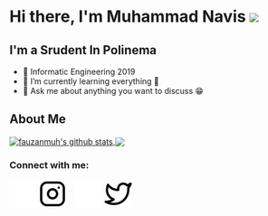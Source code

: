 # Hi there, I'm Muhammad Navis <img src="https://raw.githubusercontent.com/MartinHeinz/MartinHeinz/master/wave.gif" width="30px">


## I'm a Srudent In Polinema
 - 🥅 Informatic Engineering 2019
 - 🌱 I’m currently learning everything 🤣
 - 💬 Ask me about anything you want to discuss :grin:

## About Me
 <a href="https://github.com/anuraghazra/github-readme-stats">
  <img align="center" src="https://github-readme-stats.anuraghazra1.vercel.app/api?username=navisabdillah&show_icons=true&include_all_commits=true&theme=radical" alt="fauzanmuh's github stats" />
</a>
<a href="https://github.com/anuraghazra/github-readme-stats">
  <!-- Change the `github-readme-stats.anuraghazra1.vercel.app` to `github-readme-stats.vercel.app`  -->
  <img align="center" src="https://github-readme-stats.anuraghazra1.vercel.app/api/top-langs/?username=navisabdillah&layout=compact&theme=radical" />
</a>


 ### Connect with me:
 [![website](./img/instagram-dark.svg)](https://www.instagram.com/navisabdillah_/) 
 [![website](./img/instagram-light.svg)](https://www.instagram.com/navisabdillah_/) 
  &nbsp;&nbsp;
[![website](./img/twitter-dark.svg)](https://twitter.com/alwayssaloneeee) 
[![website](./img/twitter-light.svg)](https://twitter.com/alwayssaloneeee)
 